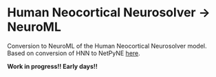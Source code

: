 # Human Neocortical Neurosolver -> NeuroML

Conversion to NeuroML of the Human Neocortical Neurosolver model. Based on conversion of HNN to NetPyNE [here](https://github.com/Neurosim-lab/netpyne_workspace/blob/nov2020/hnn_simple.py).

**Work in progress!! Early days!!**
